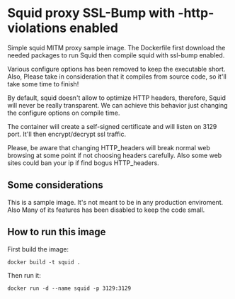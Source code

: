 # Squid proxy SSL-Bump with -http-violations enabled

Simple squid MITM proxy sample image.
The Dockerfile first download the needed packages to run Squid then compile squid with ssl-bump enabled. 

Various configure options has been removed to keep the executable short. Also, Please take in consideration that it compiles from source code, so it'll take some time to finish! 

By default, squid doesn't allow to optimize HTTP headers, therefore, Squid will never be really transparent. We can achieve this behavior just changing the configure options on compile time. 

The container will create a self-signed certificate and will listen on 3129 port. It'll then encrypt/decrypt ssl traffic.

Please, be aware that changing HTTP_headers will break normal web browsing at some point if not choosing headers carefully. Also some web sites could ban your ip if find bogus HTTP_headers.  

## Some considerations

This is a sample image. It's not meant to be in any production enviroment. Also Many of its features has been disabled to keep the code small.

## How to run this image

First build the image:
```
docker build -t squid .
```

Then run it:

```
docker run -d --name squid -p 3129:3129 
```
